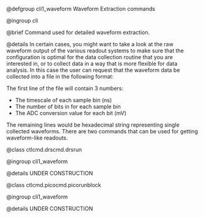 @defgroup cli1_waveform Waveform Extraction commands

@ingroup cli

@brief Command used for detailed waveform extraction.

@details In certain cases, you might want to take a look at the raw waveform
output of the various readout systems to make sure that the configuration is
optimal for the data collection routine that you are interested in, or to collect
data in a way that is more flexible for data analysis. In this case the user can
request that the waveform data be collected into a file in the following format:

The first line of the file will contain 3 numbers:

- The timescale of each sample bin (ns)
- The number of bits in for each sample bin
- The ADC conversion value for each bit (mV)

The remaining lines would be hexadecimal string representing single collected
waveforms. There are two commands that can be used for getting waveform-like
readouts.



@class ctlcmd.drscmd.drsrun

@ingroup cli1_waveform

@details UNDER CONSTRUCTION



@class ctlcmd.picocmd.picorunblock

@ingroup cli1_waveform

@details UNDER CONSTRUCTION
